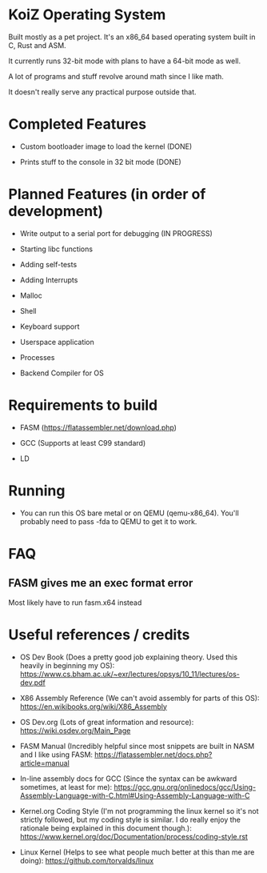 # KoiZ Operating System

Built mostly as a pet project. It's an x86_64 based operating system built in C, Rust and ASM.

It currently runs 32-bit mode with plans to have a 64-bit mode as well.

A lot of programs and stuff revolve around math since I like math. 

It doesn't really serve any practical purpose outside that.


# Completed Features

- Custom bootloader image to load the kernel (DONE)

- Prints stuff to the console in 32 bit mode (DONE)


# Planned Features (in order of development)

- Write output to a serial port for debugging (IN PROGRESS)

- Starting libc functions

- Adding self-tests

- Adding Interrupts

- Malloc 

- Shell

- Keyboard support

- Userspace application

- Processes

- Backend Compiler for OS


# Requirements to build

- FASM (https://flatassembler.net/download.php)

- GCC (Supports at least C99 standard)

- LD


# Running

- You can run this OS bare metal or on QEMU (qemu-x86_64). You'll probably need to pass -fda to QEMU to get it to work.


# FAQ

## FASM gives me an exec format error

Most likely have to run fasm.x64 instead


# Useful references / credits

- OS Dev Book (Does a pretty good job explaining theory. Used this heavily in beginning my OS): https://www.cs.bham.ac.uk/~exr/lectures/opsys/10_11/lectures/os-dev.pdf

- X86 Assembly Reference (We can't avoid assembly for parts of this OS): https://en.wikibooks.org/wiki/X86_Assembly

- OS Dev.org (Lots of great information and resource): https://wiki.osdev.org/Main_Page

- FASM Manual (Incredibly helpful since most snippets are built in NASM and I like using FASM: https://flatassembler.net/docs.php?article=manual

- In-line assembly docs for GCC (Since the syntax can be awkward sometimes, at least for me): https://gcc.gnu.org/onlinedocs/gcc/Using-Assembly-Language-with-C.html#Using-Assembly-Language-with-C 

- Kernel.org Coding Style (I'm not programming the linux kernel so it's not strictly followed, but my coding style is similar. I do really enjoy the rationale being explained in this document though.): https://www.kernel.org/doc/Documentation/process/coding-style.rst 

- Linux Kernel (Helps to see what people much better at this than me are doing): https://github.com/torvalds/linux 